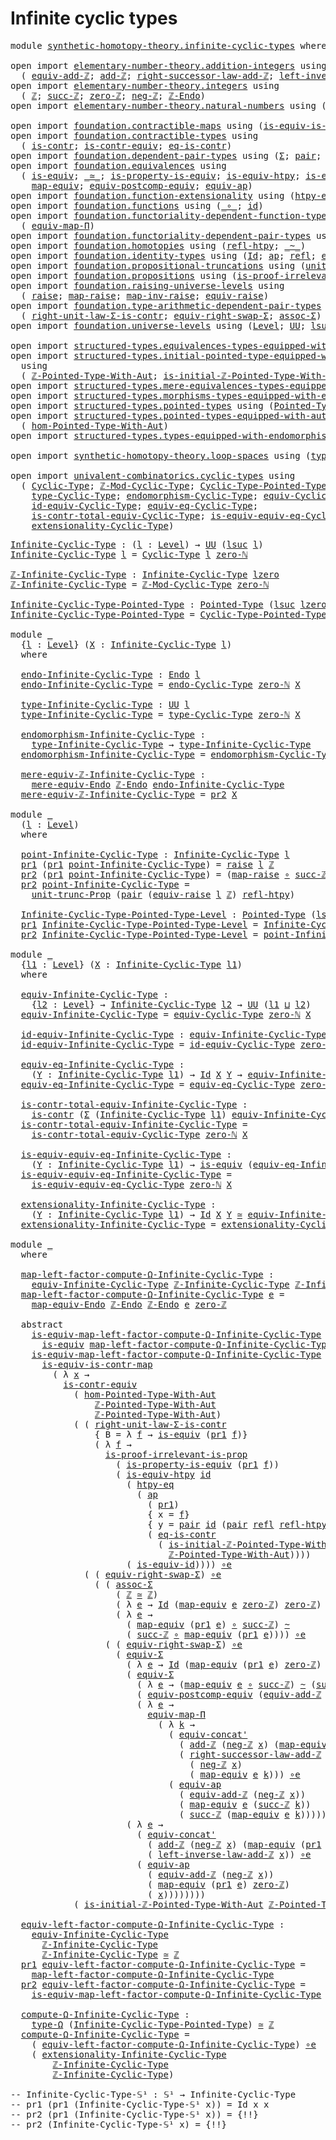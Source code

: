# Infinite cyclic types

<pre class="Agda"><a id="34" class="Keyword">module</a> <a id="41" href="synthetic-homotopy-theory.infinite-cyclic-types.html" class="Module">synthetic-homotopy-theory.infinite-cyclic-types</a> <a id="89" class="Keyword">where</a>

<a id="96" class="Keyword">open</a> <a id="101" class="Keyword">import</a> <a id="108" href="elementary-number-theory.addition-integers.html" class="Module">elementary-number-theory.addition-integers</a> <a id="151" class="Keyword">using</a>
  <a id="159" class="Symbol">(</a> <a id="161" href="elementary-number-theory.addition-integers.html#14023" class="Function">equiv-add-ℤ</a><a id="172" class="Symbol">;</a> <a id="174" href="elementary-number-theory.addition-integers.html#1631" class="Function">add-ℤ</a><a id="179" class="Symbol">;</a> <a id="181" href="elementary-number-theory.addition-integers.html#4142" class="Function">right-successor-law-add-ℤ</a><a id="206" class="Symbol">;</a> <a id="208" href="elementary-number-theory.addition-integers.html#7305" class="Function">left-inverse-law-add-ℤ</a><a id="230" class="Symbol">)</a>
<a id="232" class="Keyword">open</a> <a id="237" class="Keyword">import</a> <a id="244" href="elementary-number-theory.integers.html" class="Module">elementary-number-theory.integers</a> <a id="278" class="Keyword">using</a>
  <a id="286" class="Symbol">(</a> <a id="288" href="elementary-number-theory.integers.html#2078" class="Function">ℤ</a><a id="289" class="Symbol">;</a> <a id="291" href="elementary-number-theory.integers.html#3662" class="Function">succ-ℤ</a><a id="297" class="Symbol">;</a> <a id="299" href="elementary-number-theory.integers.html#2321" class="Function">zero-ℤ</a><a id="305" class="Symbol">;</a> <a id="307" href="elementary-number-theory.integers.html#4087" class="Function">neg-ℤ</a><a id="312" class="Symbol">;</a> <a id="314" href="elementary-number-theory.integers.html#3987" class="Function">ℤ-Endo</a><a id="320" class="Symbol">)</a>
<a id="322" class="Keyword">open</a> <a id="327" class="Keyword">import</a> <a id="334" href="elementary-number-theory.natural-numbers.html" class="Module">elementary-number-theory.natural-numbers</a> <a id="375" class="Keyword">using</a> <a id="381" class="Symbol">(</a><a id="382" href="elementary-number-theory.natural-numbers.html#1569" class="InductiveConstructor">zero-ℕ</a><a id="388" class="Symbol">)</a>

<a id="391" class="Keyword">open</a> <a id="396" class="Keyword">import</a> <a id="403" href="foundation.contractible-maps.html" class="Module">foundation.contractible-maps</a> <a id="432" class="Keyword">using</a> <a id="438" class="Symbol">(</a><a id="439" href="foundation-core.contractible-maps.html#2380" class="Function">is-equiv-is-contr-map</a><a id="460" class="Symbol">)</a>
<a id="462" class="Keyword">open</a> <a id="467" class="Keyword">import</a> <a id="474" href="foundation.contractible-types.html" class="Module">foundation.contractible-types</a> <a id="504" class="Keyword">using</a>
  <a id="512" class="Symbol">(</a> <a id="514" href="foundation-core.contractible-types.html#1006" class="Function">is-contr</a><a id="522" class="Symbol">;</a> <a id="524" href="foundation-core.contractible-types.html#3304" class="Function">is-contr-equiv</a><a id="538" class="Symbol">;</a> <a id="540" href="foundation-core.contractible-types.html#1311" class="Function">eq-is-contr</a><a id="551" class="Symbol">)</a>
<a id="553" class="Keyword">open</a> <a id="558" class="Keyword">import</a> <a id="565" href="foundation.dependent-pair-types.html" class="Module">foundation.dependent-pair-types</a> <a id="597" class="Keyword">using</a> <a id="603" class="Symbol">(</a><a id="604" href="foundation-core.dependent-pair-types.html#515" class="Record">Σ</a><a id="605" class="Symbol">;</a> <a id="607" href="foundation-core.dependent-pair-types.html#588" class="InductiveConstructor">pair</a><a id="611" class="Symbol">;</a> <a id="613" href="foundation-core.dependent-pair-types.html#605" class="Field">pr1</a><a id="616" class="Symbol">;</a> <a id="618" href="foundation-core.dependent-pair-types.html#617" class="Field">pr2</a><a id="621" class="Symbol">)</a>
<a id="623" class="Keyword">open</a> <a id="628" class="Keyword">import</a> <a id="635" href="foundation.equivalences.html" class="Module">foundation.equivalences</a> <a id="659" class="Keyword">using</a>
  <a id="667" class="Symbol">(</a> <a id="669" href="foundation-core.equivalences.html#1556" class="Function">is-equiv</a><a id="677" class="Symbol">;</a> <a id="679" href="foundation-core.equivalences.html#1621" class="Function Operator">_≃_</a><a id="682" class="Symbol">;</a> <a id="684" href="foundation.equivalences.html#11306" class="Function">is-property-is-equiv</a><a id="704" class="Symbol">;</a> <a id="706" href="foundation-core.equivalences.html#10158" class="Function">is-equiv-htpy</a><a id="719" class="Symbol">;</a> <a id="721" href="foundation-core.equivalences.html#2323" class="Function">is-equiv-id</a><a id="732" class="Symbol">;</a> <a id="734" href="foundation-core.equivalences.html#7869" class="Function Operator">_∘e_</a><a id="738" class="Symbol">;</a>
    <a id="744" href="foundation-core.equivalences.html#1821" class="Function">map-equiv</a><a id="753" class="Symbol">;</a> <a id="755" href="foundation.equivalences.html#18187" class="Function">equiv-postcomp-equiv</a><a id="775" class="Symbol">;</a> <a id="777" href="foundation-core.equivalences.html#16746" class="Function">equiv-ap</a><a id="785" class="Symbol">)</a>
<a id="787" class="Keyword">open</a> <a id="792" class="Keyword">import</a> <a id="799" href="foundation.function-extensionality.html" class="Module">foundation.function-extensionality</a> <a id="834" class="Keyword">using</a> <a id="840" class="Symbol">(</a><a id="841" href="foundation-core.function-extensionality.html#965" class="Function">htpy-eq</a><a id="848" class="Symbol">)</a>
<a id="850" class="Keyword">open</a> <a id="855" class="Keyword">import</a> <a id="862" href="foundation.functions.html" class="Module">foundation.functions</a> <a id="883" class="Keyword">using</a> <a id="889" class="Symbol">(</a><a id="890" href="foundation-core.functions.html#420" class="Function Operator">_∘_</a><a id="893" class="Symbol">;</a> <a id="895" href="foundation-core.functions.html#322" class="Function">id</a><a id="897" class="Symbol">)</a>
<a id="899" class="Keyword">open</a> <a id="904" class="Keyword">import</a> <a id="911" href="foundation.functoriality-dependent-function-types.html" class="Module">foundation.functoriality-dependent-function-types</a> <a id="961" class="Keyword">using</a>
  <a id="969" class="Symbol">(</a> <a id="971" href="foundation-core.functoriality-dependent-function-types.html#2269" class="Function">equiv-map-Π</a><a id="982" class="Symbol">)</a>
<a id="984" class="Keyword">open</a> <a id="989" class="Keyword">import</a> <a id="996" href="foundation.functoriality-dependent-pair-types.html" class="Module">foundation.functoriality-dependent-pair-types</a> <a id="1042" class="Keyword">using</a> <a id="1048" class="Symbol">(</a><a id="1049" href="foundation-core.functoriality-dependent-pair-types.html#10884" class="Function">equiv-Σ</a><a id="1056" class="Symbol">)</a>
<a id="1058" class="Keyword">open</a> <a id="1063" class="Keyword">import</a> <a id="1070" href="foundation.homotopies.html" class="Module">foundation.homotopies</a> <a id="1092" class="Keyword">using</a> <a id="1098" class="Symbol">(</a><a id="1099" href="foundation-core.homotopies.html#1368" class="Function">refl-htpy</a><a id="1108" class="Symbol">;</a> <a id="1110" href="foundation-core.homotopies.html#1249" class="Function Operator">_~_</a><a id="1113" class="Symbol">)</a>
<a id="1115" class="Keyword">open</a> <a id="1120" class="Keyword">import</a> <a id="1127" href="foundation.identity-types.html" class="Module">foundation.identity-types</a> <a id="1153" class="Keyword">using</a> <a id="1159" class="Symbol">(</a><a id="1160" href="foundation-core.identity-types.html#1767" class="Datatype">Id</a><a id="1162" class="Symbol">;</a> <a id="1164" href="foundation-core.identity-types.html#4003" class="Function">ap</a><a id="1166" class="Symbol">;</a> <a id="1168" href="foundation-core.identity-types.html#1820" class="InductiveConstructor">refl</a><a id="1172" class="Symbol">;</a> <a id="1174" href="foundation.identity-types.html#2719" class="Function">equiv-concat&#39;</a><a id="1187" class="Symbol">)</a>
<a id="1189" class="Keyword">open</a> <a id="1194" class="Keyword">import</a> <a id="1201" href="foundation.propositional-truncations.html" class="Module">foundation.propositional-truncations</a> <a id="1238" class="Keyword">using</a> <a id="1244" class="Symbol">(</a><a id="1245" href="foundation.propositional-truncations.html#2293" class="Function">unit-trunc-Prop</a><a id="1260" class="Symbol">)</a>
<a id="1262" class="Keyword">open</a> <a id="1267" class="Keyword">import</a> <a id="1274" href="foundation.propositions.html" class="Module">foundation.propositions</a> <a id="1298" class="Keyword">using</a> <a id="1304" class="Symbol">(</a><a id="1305" href="foundation-core.propositions.html#3047" class="Function">is-proof-irrelevant-is-prop</a><a id="1332" class="Symbol">)</a>
<a id="1334" class="Keyword">open</a> <a id="1339" class="Keyword">import</a> <a id="1346" href="foundation.raising-universe-levels.html" class="Module">foundation.raising-universe-levels</a> <a id="1381" class="Keyword">using</a>
  <a id="1389" class="Symbol">(</a> <a id="1391" href="foundation.raising-universe-levels.html#973" class="Datatype">raise</a><a id="1396" class="Symbol">;</a> <a id="1398" href="foundation.raising-universe-levels.html#1038" class="InductiveConstructor">map-raise</a><a id="1407" class="Symbol">;</a> <a id="1409" href="foundation.raising-universe-levels.html#1114" class="Function">map-inv-raise</a><a id="1422" class="Symbol">;</a> <a id="1424" href="foundation.raising-universe-levels.html#1550" class="Function">equiv-raise</a><a id="1435" class="Symbol">)</a>
<a id="1437" class="Keyword">open</a> <a id="1442" class="Keyword">import</a> <a id="1449" href="foundation.type-arithmetic-dependent-pair-types.html" class="Module">foundation.type-arithmetic-dependent-pair-types</a> <a id="1497" class="Keyword">using</a>
  <a id="1505" class="Symbol">(</a> <a id="1507" href="foundation-core.type-arithmetic-dependent-pair-types.html#4314" class="Function">right-unit-law-Σ-is-contr</a><a id="1532" class="Symbol">;</a> <a id="1534" href="foundation-core.type-arithmetic-dependent-pair-types.html#11376" class="Function">equiv-right-swap-Σ</a><a id="1552" class="Symbol">;</a> <a id="1554" href="foundation-core.type-arithmetic-dependent-pair-types.html#5675" class="Function">assoc-Σ</a><a id="1561" class="Symbol">)</a>
<a id="1563" class="Keyword">open</a> <a id="1568" class="Keyword">import</a> <a id="1575" href="foundation.universe-levels.html" class="Module">foundation.universe-levels</a> <a id="1602" class="Keyword">using</a> <a id="1608" class="Symbol">(</a><a id="1609" href="Agda.Primitive.html#597" class="Postulate">Level</a><a id="1614" class="Symbol">;</a> <a id="1616" href="foundation-core.universe-levels.html#235" class="Primitive">UU</a><a id="1618" class="Symbol">;</a> <a id="1620" href="Agda.Primitive.html#780" class="Primitive">lsuc</a><a id="1624" class="Symbol">;</a> <a id="1626" href="Agda.Primitive.html#764" class="Primitive">lzero</a><a id="1631" class="Symbol">;</a> <a id="1633" href="Agda.Primitive.html#810" class="Primitive Operator">_⊔_</a><a id="1636" class="Symbol">)</a>

<a id="1639" class="Keyword">open</a> <a id="1644" class="Keyword">import</a> <a id="1651" href="structured-types.equivalences-types-equipped-with-endomorphisms.html" class="Module">structured-types.equivalences-types-equipped-with-endomorphisms</a>
<a id="1715" class="Keyword">open</a> <a id="1720" class="Keyword">import</a> <a id="1727" href="structured-types.initial-pointed-type-equipped-with-automorphism.html" class="Module">structured-types.initial-pointed-type-equipped-with-automorphism</a>
  <a id="1794" class="Keyword">using</a>
  <a id="1802" class="Symbol">(</a> <a id="1804" href="structured-types.initial-pointed-type-equipped-with-automorphism.html#993" class="Function">ℤ-Pointed-Type-With-Aut</a><a id="1827" class="Symbol">;</a> <a id="1829" href="structured-types.initial-pointed-type-equipped-with-automorphism.html#9674" class="Function">is-initial-ℤ-Pointed-Type-With-Aut</a><a id="1863" class="Symbol">)</a>
<a id="1865" class="Keyword">open</a> <a id="1870" class="Keyword">import</a> <a id="1877" href="structured-types.mere-equivalences-types-equipped-with-endomorphisms.html" class="Module">structured-types.mere-equivalences-types-equipped-with-endomorphisms</a>
<a id="1946" class="Keyword">open</a> <a id="1951" class="Keyword">import</a> <a id="1958" href="structured-types.morphisms-types-equipped-with-endomorphisms.html" class="Module">structured-types.morphisms-types-equipped-with-endomorphisms</a>
<a id="2019" class="Keyword">open</a> <a id="2024" class="Keyword">import</a> <a id="2031" href="structured-types.pointed-types.html" class="Module">structured-types.pointed-types</a> <a id="2062" class="Keyword">using</a> <a id="2068" class="Symbol">(</a><a id="2069" href="structured-types.pointed-types.html#383" class="Function">Pointed-Type</a><a id="2081" class="Symbol">)</a>
<a id="2083" class="Keyword">open</a> <a id="2088" class="Keyword">import</a> <a id="2095" href="structured-types.pointed-types-equipped-with-automorphisms.html" class="Module">structured-types.pointed-types-equipped-with-automorphisms</a> <a id="2154" class="Keyword">using</a>
  <a id="2162" class="Symbol">(</a> <a id="2164" href="structured-types.pointed-types-equipped-with-automorphisms.html#2515" class="Function">hom-Pointed-Type-With-Aut</a><a id="2189" class="Symbol">)</a>
<a id="2191" class="Keyword">open</a> <a id="2196" class="Keyword">import</a> <a id="2203" href="structured-types.types-equipped-with-endomorphisms.html" class="Module">structured-types.types-equipped-with-endomorphisms</a>

<a id="2255" class="Keyword">open</a> <a id="2260" class="Keyword">import</a> <a id="2267" href="synthetic-homotopy-theory.loop-spaces.html" class="Module">synthetic-homotopy-theory.loop-spaces</a> <a id="2305" class="Keyword">using</a> <a id="2311" class="Symbol">(</a><a id="2312" href="synthetic-homotopy-theory.loop-spaces.html#1115" class="Function">type-Ω</a><a id="2318" class="Symbol">)</a>

<a id="2321" class="Keyword">open</a> <a id="2326" class="Keyword">import</a> <a id="2333" href="univalent-combinatorics.cyclic-types.html" class="Module">univalent-combinatorics.cyclic-types</a> <a id="2370" class="Keyword">using</a>
  <a id="2378" class="Symbol">(</a> <a id="2380" href="univalent-combinatorics.cyclic-types.html#4159" class="Function">Cyclic-Type</a><a id="2391" class="Symbol">;</a> <a id="2393" href="univalent-combinatorics.cyclic-types.html#5629" class="Function">ℤ-Mod-Cyclic-Type</a><a id="2410" class="Symbol">;</a> <a id="2412" href="univalent-combinatorics.cyclic-types.html#5892" class="Function">Cyclic-Type-Pointed-Type</a><a id="2436" class="Symbol">;</a> <a id="2438" href="univalent-combinatorics.cyclic-types.html#4316" class="Function">endo-Cyclic-Type</a><a id="2454" class="Symbol">;</a>
    <a id="2460" href="univalent-combinatorics.cyclic-types.html#4372" class="Function">type-Cyclic-Type</a><a id="2476" class="Symbol">;</a> <a id="2478" href="univalent-combinatorics.cyclic-types.html#4447" class="Function">endomorphism-Cyclic-Type</a><a id="2502" class="Symbol">;</a> <a id="2504" href="univalent-combinatorics.cyclic-types.html#6206" class="Function">equiv-Cyclic-Type</a><a id="2521" class="Symbol">;</a>
    <a id="2527" href="univalent-combinatorics.cyclic-types.html#7045" class="Function">id-equiv-Cyclic-Type</a><a id="2547" class="Symbol">;</a> <a id="2549" href="univalent-combinatorics.cyclic-types.html#7206" class="Function">equiv-eq-Cyclic-Type</a><a id="2569" class="Symbol">;</a>
    <a id="2575" href="univalent-combinatorics.cyclic-types.html#7345" class="Function">is-contr-total-equiv-Cyclic-Type</a><a id="2607" class="Symbol">;</a> <a id="2609" href="univalent-combinatorics.cyclic-types.html#7824" class="Function">is-equiv-equiv-eq-Cyclic-Type</a><a id="2638" class="Symbol">;</a>
    <a id="2644" href="univalent-combinatorics.cyclic-types.html#8066" class="Function">extensionality-Cyclic-Type</a><a id="2670" class="Symbol">)</a>
</pre>
<pre class="Agda"><a id="Infinite-Cyclic-Type"></a><a id="2685" href="synthetic-homotopy-theory.infinite-cyclic-types.html#2685" class="Function">Infinite-Cyclic-Type</a> <a id="2706" class="Symbol">:</a> <a id="2708" class="Symbol">(</a><a id="2709" href="synthetic-homotopy-theory.infinite-cyclic-types.html#2709" class="Bound">l</a> <a id="2711" class="Symbol">:</a> <a id="2713" href="Agda.Primitive.html#597" class="Postulate">Level</a><a id="2718" class="Symbol">)</a> <a id="2720" class="Symbol">→</a> <a id="2722" href="foundation-core.universe-levels.html#235" class="Primitive">UU</a> <a id="2725" class="Symbol">(</a><a id="2726" href="Agda.Primitive.html#780" class="Primitive">lsuc</a> <a id="2731" href="synthetic-homotopy-theory.infinite-cyclic-types.html#2709" class="Bound">l</a><a id="2732" class="Symbol">)</a>
<a id="2734" href="synthetic-homotopy-theory.infinite-cyclic-types.html#2685" class="Function">Infinite-Cyclic-Type</a> <a id="2755" href="synthetic-homotopy-theory.infinite-cyclic-types.html#2755" class="Bound">l</a> <a id="2757" class="Symbol">=</a> <a id="2759" href="univalent-combinatorics.cyclic-types.html#4159" class="Function">Cyclic-Type</a> <a id="2771" href="synthetic-homotopy-theory.infinite-cyclic-types.html#2755" class="Bound">l</a> <a id="2773" href="elementary-number-theory.natural-numbers.html#1569" class="InductiveConstructor">zero-ℕ</a> 

<a id="ℤ-Infinite-Cyclic-Type"></a><a id="2782" href="synthetic-homotopy-theory.infinite-cyclic-types.html#2782" class="Function">ℤ-Infinite-Cyclic-Type</a> <a id="2805" class="Symbol">:</a> <a id="2807" href="synthetic-homotopy-theory.infinite-cyclic-types.html#2685" class="Function">Infinite-Cyclic-Type</a> <a id="2828" href="Agda.Primitive.html#764" class="Primitive">lzero</a>
<a id="2834" href="synthetic-homotopy-theory.infinite-cyclic-types.html#2782" class="Function">ℤ-Infinite-Cyclic-Type</a> <a id="2857" class="Symbol">=</a> <a id="2859" href="univalent-combinatorics.cyclic-types.html#5629" class="Function">ℤ-Mod-Cyclic-Type</a> <a id="2877" href="elementary-number-theory.natural-numbers.html#1569" class="InductiveConstructor">zero-ℕ</a>

<a id="Infinite-Cyclic-Type-Pointed-Type"></a><a id="2885" href="synthetic-homotopy-theory.infinite-cyclic-types.html#2885" class="Function">Infinite-Cyclic-Type-Pointed-Type</a> <a id="2919" class="Symbol">:</a> <a id="2921" href="structured-types.pointed-types.html#383" class="Function">Pointed-Type</a> <a id="2934" class="Symbol">(</a><a id="2935" href="Agda.Primitive.html#780" class="Primitive">lsuc</a> <a id="2940" href="Agda.Primitive.html#764" class="Primitive">lzero</a><a id="2945" class="Symbol">)</a>
<a id="2947" href="synthetic-homotopy-theory.infinite-cyclic-types.html#2885" class="Function">Infinite-Cyclic-Type-Pointed-Type</a> <a id="2981" class="Symbol">=</a> <a id="2983" href="univalent-combinatorics.cyclic-types.html#5892" class="Function">Cyclic-Type-Pointed-Type</a> <a id="3008" href="elementary-number-theory.natural-numbers.html#1569" class="InductiveConstructor">zero-ℕ</a>

<a id="3016" class="Keyword">module</a> <a id="3023" href="synthetic-homotopy-theory.infinite-cyclic-types.html#3023" class="Module">_</a>
  <a id="3027" class="Symbol">{</a><a id="3028" href="synthetic-homotopy-theory.infinite-cyclic-types.html#3028" class="Bound">l</a> <a id="3030" class="Symbol">:</a> <a id="3032" href="Agda.Primitive.html#597" class="Postulate">Level</a><a id="3037" class="Symbol">}</a> <a id="3039" class="Symbol">(</a><a id="3040" href="synthetic-homotopy-theory.infinite-cyclic-types.html#3040" class="Bound">X</a> <a id="3042" class="Symbol">:</a> <a id="3044" href="synthetic-homotopy-theory.infinite-cyclic-types.html#2685" class="Function">Infinite-Cyclic-Type</a> <a id="3065" href="synthetic-homotopy-theory.infinite-cyclic-types.html#3028" class="Bound">l</a><a id="3066" class="Symbol">)</a>
  <a id="3070" class="Keyword">where</a>

  <a id="3079" href="synthetic-homotopy-theory.infinite-cyclic-types.html#3079" class="Function">endo-Infinite-Cyclic-Type</a> <a id="3105" class="Symbol">:</a> <a id="3107" href="structured-types.types-equipped-with-endomorphisms.html#454" class="Function">Endo</a> <a id="3112" href="synthetic-homotopy-theory.infinite-cyclic-types.html#3028" class="Bound">l</a>
  <a id="3116" href="synthetic-homotopy-theory.infinite-cyclic-types.html#3079" class="Function">endo-Infinite-Cyclic-Type</a> <a id="3142" class="Symbol">=</a> <a id="3144" href="univalent-combinatorics.cyclic-types.html#4316" class="Function">endo-Cyclic-Type</a> <a id="3161" href="elementary-number-theory.natural-numbers.html#1569" class="InductiveConstructor">zero-ℕ</a> <a id="3168" href="synthetic-homotopy-theory.infinite-cyclic-types.html#3040" class="Bound">X</a>
  
  <a id="3175" href="synthetic-homotopy-theory.infinite-cyclic-types.html#3175" class="Function">type-Infinite-Cyclic-Type</a> <a id="3201" class="Symbol">:</a> <a id="3203" href="foundation-core.universe-levels.html#235" class="Primitive">UU</a> <a id="3206" href="synthetic-homotopy-theory.infinite-cyclic-types.html#3028" class="Bound">l</a>
  <a id="3210" href="synthetic-homotopy-theory.infinite-cyclic-types.html#3175" class="Function">type-Infinite-Cyclic-Type</a> <a id="3236" class="Symbol">=</a> <a id="3238" href="univalent-combinatorics.cyclic-types.html#4372" class="Function">type-Cyclic-Type</a> <a id="3255" href="elementary-number-theory.natural-numbers.html#1569" class="InductiveConstructor">zero-ℕ</a> <a id="3262" href="synthetic-homotopy-theory.infinite-cyclic-types.html#3040" class="Bound">X</a>
  
  <a id="3269" href="synthetic-homotopy-theory.infinite-cyclic-types.html#3269" class="Function">endomorphism-Infinite-Cyclic-Type</a> <a id="3303" class="Symbol">:</a>
    <a id="3309" href="synthetic-homotopy-theory.infinite-cyclic-types.html#3175" class="Function">type-Infinite-Cyclic-Type</a> <a id="3335" class="Symbol">→</a> <a id="3337" href="synthetic-homotopy-theory.infinite-cyclic-types.html#3175" class="Function">type-Infinite-Cyclic-Type</a>
  <a id="3365" href="synthetic-homotopy-theory.infinite-cyclic-types.html#3269" class="Function">endomorphism-Infinite-Cyclic-Type</a> <a id="3399" class="Symbol">=</a> <a id="3401" href="univalent-combinatorics.cyclic-types.html#4447" class="Function">endomorphism-Cyclic-Type</a> <a id="3426" href="elementary-number-theory.natural-numbers.html#1569" class="InductiveConstructor">zero-ℕ</a> <a id="3433" href="synthetic-homotopy-theory.infinite-cyclic-types.html#3040" class="Bound">X</a>

  <a id="3438" href="synthetic-homotopy-theory.infinite-cyclic-types.html#3438" class="Function">mere-equiv-ℤ-Infinite-Cyclic-Type</a> <a id="3472" class="Symbol">:</a>
    <a id="3478" href="structured-types.mere-equivalences-types-equipped-with-endomorphisms.html#944" class="Function">mere-equiv-Endo</a> <a id="3494" href="elementary-number-theory.integers.html#3987" class="Function">ℤ-Endo</a> <a id="3501" href="synthetic-homotopy-theory.infinite-cyclic-types.html#3079" class="Function">endo-Infinite-Cyclic-Type</a>
  <a id="3529" href="synthetic-homotopy-theory.infinite-cyclic-types.html#3438" class="Function">mere-equiv-ℤ-Infinite-Cyclic-Type</a> <a id="3563" class="Symbol">=</a> <a id="3565" href="foundation-core.dependent-pair-types.html#617" class="Field">pr2</a> <a id="3569" href="synthetic-homotopy-theory.infinite-cyclic-types.html#3040" class="Bound">X</a>
  
<a id="3574" class="Keyword">module</a> <a id="3581" href="synthetic-homotopy-theory.infinite-cyclic-types.html#3581" class="Module">_</a>
  <a id="3585" class="Symbol">(</a><a id="3586" href="synthetic-homotopy-theory.infinite-cyclic-types.html#3586" class="Bound">l</a> <a id="3588" class="Symbol">:</a> <a id="3590" href="Agda.Primitive.html#597" class="Postulate">Level</a><a id="3595" class="Symbol">)</a>
  <a id="3599" class="Keyword">where</a>

  <a id="3608" href="synthetic-homotopy-theory.infinite-cyclic-types.html#3608" class="Function">point-Infinite-Cyclic-Type</a> <a id="3635" class="Symbol">:</a> <a id="3637" href="synthetic-homotopy-theory.infinite-cyclic-types.html#2685" class="Function">Infinite-Cyclic-Type</a> <a id="3658" href="synthetic-homotopy-theory.infinite-cyclic-types.html#3586" class="Bound">l</a>
  <a id="3662" href="foundation-core.dependent-pair-types.html#605" class="Field">pr1</a> <a id="3666" class="Symbol">(</a><a id="3667" href="foundation-core.dependent-pair-types.html#605" class="Field">pr1</a> <a id="3671" href="synthetic-homotopy-theory.infinite-cyclic-types.html#3608" class="Function">point-Infinite-Cyclic-Type</a><a id="3697" class="Symbol">)</a> <a id="3699" class="Symbol">=</a> <a id="3701" href="foundation.raising-universe-levels.html#973" class="Datatype">raise</a> <a id="3707" href="synthetic-homotopy-theory.infinite-cyclic-types.html#3586" class="Bound">l</a> <a id="3709" href="elementary-number-theory.integers.html#2078" class="Function">ℤ</a>
  <a id="3713" href="foundation-core.dependent-pair-types.html#617" class="Field">pr2</a> <a id="3717" class="Symbol">(</a><a id="3718" href="foundation-core.dependent-pair-types.html#605" class="Field">pr1</a> <a id="3722" href="synthetic-homotopy-theory.infinite-cyclic-types.html#3608" class="Function">point-Infinite-Cyclic-Type</a><a id="3748" class="Symbol">)</a> <a id="3750" class="Symbol">=</a> <a id="3752" class="Symbol">(</a><a id="3753" href="foundation.raising-universe-levels.html#1038" class="InductiveConstructor">map-raise</a> <a id="3763" href="foundation-core.functions.html#420" class="Function Operator">∘</a> <a id="3765" href="elementary-number-theory.integers.html#3662" class="Function">succ-ℤ</a><a id="3771" class="Symbol">)</a> <a id="3773" href="foundation-core.functions.html#420" class="Function Operator">∘</a> <a id="3775" href="foundation.raising-universe-levels.html#1114" class="Function">map-inv-raise</a>
  <a id="3791" href="foundation-core.dependent-pair-types.html#617" class="Field">pr2</a> <a id="3795" href="synthetic-homotopy-theory.infinite-cyclic-types.html#3608" class="Function">point-Infinite-Cyclic-Type</a> <a id="3822" class="Symbol">=</a>
    <a id="3828" href="foundation.propositional-truncations.html#2293" class="Function">unit-trunc-Prop</a> <a id="3844" class="Symbol">(</a><a id="3845" href="foundation-core.dependent-pair-types.html#588" class="InductiveConstructor">pair</a> <a id="3850" class="Symbol">(</a><a id="3851" href="foundation.raising-universe-levels.html#1550" class="Function">equiv-raise</a> <a id="3863" href="synthetic-homotopy-theory.infinite-cyclic-types.html#3586" class="Bound">l</a> <a id="3865" href="elementary-number-theory.integers.html#2078" class="Function">ℤ</a><a id="3866" class="Symbol">)</a> <a id="3868" href="foundation-core.homotopies.html#1368" class="Function">refl-htpy</a><a id="3877" class="Symbol">)</a>

  <a id="3882" href="synthetic-homotopy-theory.infinite-cyclic-types.html#3882" class="Function">Infinite-Cyclic-Type-Pointed-Type-Level</a> <a id="3922" class="Symbol">:</a> <a id="3924" href="structured-types.pointed-types.html#383" class="Function">Pointed-Type</a> <a id="3937" class="Symbol">(</a><a id="3938" href="Agda.Primitive.html#780" class="Primitive">lsuc</a> <a id="3943" href="synthetic-homotopy-theory.infinite-cyclic-types.html#3586" class="Bound">l</a><a id="3944" class="Symbol">)</a>
  <a id="3948" href="foundation-core.dependent-pair-types.html#605" class="Field">pr1</a> <a id="3952" href="synthetic-homotopy-theory.infinite-cyclic-types.html#3882" class="Function">Infinite-Cyclic-Type-Pointed-Type-Level</a> <a id="3992" class="Symbol">=</a> <a id="3994" href="synthetic-homotopy-theory.infinite-cyclic-types.html#2685" class="Function">Infinite-Cyclic-Type</a> <a id="4015" href="synthetic-homotopy-theory.infinite-cyclic-types.html#3586" class="Bound">l</a>
  <a id="4019" href="foundation-core.dependent-pair-types.html#617" class="Field">pr2</a> <a id="4023" href="synthetic-homotopy-theory.infinite-cyclic-types.html#3882" class="Function">Infinite-Cyclic-Type-Pointed-Type-Level</a> <a id="4063" class="Symbol">=</a> <a id="4065" href="synthetic-homotopy-theory.infinite-cyclic-types.html#3608" class="Function">point-Infinite-Cyclic-Type</a>

<a id="4093" class="Keyword">module</a> <a id="4100" href="synthetic-homotopy-theory.infinite-cyclic-types.html#4100" class="Module">_</a>
  <a id="4104" class="Symbol">{</a><a id="4105" href="synthetic-homotopy-theory.infinite-cyclic-types.html#4105" class="Bound">l1</a> <a id="4108" class="Symbol">:</a> <a id="4110" href="Agda.Primitive.html#597" class="Postulate">Level</a><a id="4115" class="Symbol">}</a> <a id="4117" class="Symbol">(</a><a id="4118" href="synthetic-homotopy-theory.infinite-cyclic-types.html#4118" class="Bound">X</a> <a id="4120" class="Symbol">:</a> <a id="4122" href="synthetic-homotopy-theory.infinite-cyclic-types.html#2685" class="Function">Infinite-Cyclic-Type</a> <a id="4143" href="synthetic-homotopy-theory.infinite-cyclic-types.html#4105" class="Bound">l1</a><a id="4145" class="Symbol">)</a> 
  <a id="4150" class="Keyword">where</a>
  
  <a id="4161" href="synthetic-homotopy-theory.infinite-cyclic-types.html#4161" class="Function">equiv-Infinite-Cyclic-Type</a> <a id="4188" class="Symbol">:</a>
    <a id="4194" class="Symbol">{</a><a id="4195" href="synthetic-homotopy-theory.infinite-cyclic-types.html#4195" class="Bound">l2</a> <a id="4198" class="Symbol">:</a> <a id="4200" href="Agda.Primitive.html#597" class="Postulate">Level</a><a id="4205" class="Symbol">}</a> <a id="4207" class="Symbol">→</a> <a id="4209" href="synthetic-homotopy-theory.infinite-cyclic-types.html#2685" class="Function">Infinite-Cyclic-Type</a> <a id="4230" href="synthetic-homotopy-theory.infinite-cyclic-types.html#4195" class="Bound">l2</a> <a id="4233" class="Symbol">→</a> <a id="4235" href="foundation-core.universe-levels.html#235" class="Primitive">UU</a> <a id="4238" class="Symbol">(</a><a id="4239" href="synthetic-homotopy-theory.infinite-cyclic-types.html#4105" class="Bound">l1</a> <a id="4242" href="Agda.Primitive.html#810" class="Primitive Operator">⊔</a> <a id="4244" href="synthetic-homotopy-theory.infinite-cyclic-types.html#4195" class="Bound">l2</a><a id="4246" class="Symbol">)</a>
  <a id="4250" href="synthetic-homotopy-theory.infinite-cyclic-types.html#4161" class="Function">equiv-Infinite-Cyclic-Type</a> <a id="4277" class="Symbol">=</a> <a id="4279" href="univalent-combinatorics.cyclic-types.html#6206" class="Function">equiv-Cyclic-Type</a> <a id="4297" href="elementary-number-theory.natural-numbers.html#1569" class="InductiveConstructor">zero-ℕ</a> <a id="4304" href="synthetic-homotopy-theory.infinite-cyclic-types.html#4118" class="Bound">X</a>

  <a id="4309" href="synthetic-homotopy-theory.infinite-cyclic-types.html#4309" class="Function">id-equiv-Infinite-Cyclic-Type</a> <a id="4339" class="Symbol">:</a> <a id="4341" href="synthetic-homotopy-theory.infinite-cyclic-types.html#4161" class="Function">equiv-Infinite-Cyclic-Type</a> <a id="4368" href="synthetic-homotopy-theory.infinite-cyclic-types.html#4118" class="Bound">X</a>
  <a id="4372" href="synthetic-homotopy-theory.infinite-cyclic-types.html#4309" class="Function">id-equiv-Infinite-Cyclic-Type</a> <a id="4402" class="Symbol">=</a> <a id="4404" href="univalent-combinatorics.cyclic-types.html#7045" class="Function">id-equiv-Cyclic-Type</a> <a id="4425" href="elementary-number-theory.natural-numbers.html#1569" class="InductiveConstructor">zero-ℕ</a> <a id="4432" href="synthetic-homotopy-theory.infinite-cyclic-types.html#4118" class="Bound">X</a>

  <a id="4437" href="synthetic-homotopy-theory.infinite-cyclic-types.html#4437" class="Function">equiv-eq-Infinite-Cyclic-Type</a> <a id="4467" class="Symbol">:</a>
    <a id="4473" class="Symbol">(</a><a id="4474" href="synthetic-homotopy-theory.infinite-cyclic-types.html#4474" class="Bound">Y</a> <a id="4476" class="Symbol">:</a> <a id="4478" href="synthetic-homotopy-theory.infinite-cyclic-types.html#2685" class="Function">Infinite-Cyclic-Type</a> <a id="4499" href="synthetic-homotopy-theory.infinite-cyclic-types.html#4105" class="Bound">l1</a><a id="4501" class="Symbol">)</a> <a id="4503" class="Symbol">→</a> <a id="4505" href="foundation-core.identity-types.html#1767" class="Datatype">Id</a> <a id="4508" href="synthetic-homotopy-theory.infinite-cyclic-types.html#4118" class="Bound">X</a> <a id="4510" href="synthetic-homotopy-theory.infinite-cyclic-types.html#4474" class="Bound">Y</a> <a id="4512" class="Symbol">→</a> <a id="4514" href="synthetic-homotopy-theory.infinite-cyclic-types.html#4161" class="Function">equiv-Infinite-Cyclic-Type</a> <a id="4541" href="synthetic-homotopy-theory.infinite-cyclic-types.html#4474" class="Bound">Y</a>
  <a id="4545" href="synthetic-homotopy-theory.infinite-cyclic-types.html#4437" class="Function">equiv-eq-Infinite-Cyclic-Type</a> <a id="4575" class="Symbol">=</a> <a id="4577" href="univalent-combinatorics.cyclic-types.html#7206" class="Function">equiv-eq-Cyclic-Type</a> <a id="4598" href="elementary-number-theory.natural-numbers.html#1569" class="InductiveConstructor">zero-ℕ</a> <a id="4605" href="synthetic-homotopy-theory.infinite-cyclic-types.html#4118" class="Bound">X</a>
  
  <a id="4612" href="synthetic-homotopy-theory.infinite-cyclic-types.html#4612" class="Function">is-contr-total-equiv-Infinite-Cyclic-Type</a> <a id="4654" class="Symbol">:</a>
    <a id="4660" href="foundation-core.contractible-types.html#1006" class="Function">is-contr</a> <a id="4669" class="Symbol">(</a><a id="4670" href="foundation-core.dependent-pair-types.html#515" class="Record">Σ</a> <a id="4672" class="Symbol">(</a><a id="4673" href="synthetic-homotopy-theory.infinite-cyclic-types.html#2685" class="Function">Infinite-Cyclic-Type</a> <a id="4694" href="synthetic-homotopy-theory.infinite-cyclic-types.html#4105" class="Bound">l1</a><a id="4696" class="Symbol">)</a> <a id="4698" href="synthetic-homotopy-theory.infinite-cyclic-types.html#4161" class="Function">equiv-Infinite-Cyclic-Type</a><a id="4724" class="Symbol">)</a>
  <a id="4728" href="synthetic-homotopy-theory.infinite-cyclic-types.html#4612" class="Function">is-contr-total-equiv-Infinite-Cyclic-Type</a> <a id="4770" class="Symbol">=</a>
    <a id="4776" href="univalent-combinatorics.cyclic-types.html#7345" class="Function">is-contr-total-equiv-Cyclic-Type</a> <a id="4809" href="elementary-number-theory.natural-numbers.html#1569" class="InductiveConstructor">zero-ℕ</a> <a id="4816" href="synthetic-homotopy-theory.infinite-cyclic-types.html#4118" class="Bound">X</a>

  <a id="4821" href="synthetic-homotopy-theory.infinite-cyclic-types.html#4821" class="Function">is-equiv-equiv-eq-Infinite-Cyclic-Type</a> <a id="4860" class="Symbol">:</a>
    <a id="4866" class="Symbol">(</a><a id="4867" href="synthetic-homotopy-theory.infinite-cyclic-types.html#4867" class="Bound">Y</a> <a id="4869" class="Symbol">:</a> <a id="4871" href="synthetic-homotopy-theory.infinite-cyclic-types.html#2685" class="Function">Infinite-Cyclic-Type</a> <a id="4892" href="synthetic-homotopy-theory.infinite-cyclic-types.html#4105" class="Bound">l1</a><a id="4894" class="Symbol">)</a> <a id="4896" class="Symbol">→</a> <a id="4898" href="foundation-core.equivalences.html#1556" class="Function">is-equiv</a> <a id="4907" class="Symbol">(</a><a id="4908" href="synthetic-homotopy-theory.infinite-cyclic-types.html#4437" class="Function">equiv-eq-Infinite-Cyclic-Type</a> <a id="4938" href="synthetic-homotopy-theory.infinite-cyclic-types.html#4867" class="Bound">Y</a><a id="4939" class="Symbol">)</a>
  <a id="4943" href="synthetic-homotopy-theory.infinite-cyclic-types.html#4821" class="Function">is-equiv-equiv-eq-Infinite-Cyclic-Type</a> <a id="4982" class="Symbol">=</a>
    <a id="4988" href="univalent-combinatorics.cyclic-types.html#7824" class="Function">is-equiv-equiv-eq-Cyclic-Type</a> <a id="5018" href="elementary-number-theory.natural-numbers.html#1569" class="InductiveConstructor">zero-ℕ</a> <a id="5025" href="synthetic-homotopy-theory.infinite-cyclic-types.html#4118" class="Bound">X</a>

  <a id="5030" href="synthetic-homotopy-theory.infinite-cyclic-types.html#5030" class="Function">extensionality-Infinite-Cyclic-Type</a> <a id="5066" class="Symbol">:</a>
    <a id="5072" class="Symbol">(</a><a id="5073" href="synthetic-homotopy-theory.infinite-cyclic-types.html#5073" class="Bound">Y</a> <a id="5075" class="Symbol">:</a> <a id="5077" href="synthetic-homotopy-theory.infinite-cyclic-types.html#2685" class="Function">Infinite-Cyclic-Type</a> <a id="5098" href="synthetic-homotopy-theory.infinite-cyclic-types.html#4105" class="Bound">l1</a><a id="5100" class="Symbol">)</a> <a id="5102" class="Symbol">→</a> <a id="5104" href="foundation-core.identity-types.html#1767" class="Datatype">Id</a> <a id="5107" href="synthetic-homotopy-theory.infinite-cyclic-types.html#4118" class="Bound">X</a> <a id="5109" href="synthetic-homotopy-theory.infinite-cyclic-types.html#5073" class="Bound">Y</a> <a id="5111" href="foundation-core.equivalences.html#1621" class="Function Operator">≃</a> <a id="5113" href="synthetic-homotopy-theory.infinite-cyclic-types.html#4161" class="Function">equiv-Infinite-Cyclic-Type</a> <a id="5140" href="synthetic-homotopy-theory.infinite-cyclic-types.html#5073" class="Bound">Y</a>
  <a id="5144" href="synthetic-homotopy-theory.infinite-cyclic-types.html#5030" class="Function">extensionality-Infinite-Cyclic-Type</a> <a id="5180" class="Symbol">=</a> <a id="5182" href="univalent-combinatorics.cyclic-types.html#8066" class="Function">extensionality-Cyclic-Type</a> <a id="5209" href="elementary-number-theory.natural-numbers.html#1569" class="InductiveConstructor">zero-ℕ</a> <a id="5216" href="synthetic-homotopy-theory.infinite-cyclic-types.html#4118" class="Bound">X</a>

<a id="5219" class="Keyword">module</a> <a id="5226" href="synthetic-homotopy-theory.infinite-cyclic-types.html#5226" class="Module">_</a>
  <a id="5230" class="Keyword">where</a>
  
  <a id="5241" href="synthetic-homotopy-theory.infinite-cyclic-types.html#5241" class="Function">map-left-factor-compute-Ω-Infinite-Cyclic-Type</a> <a id="5288" class="Symbol">:</a>
    <a id="5294" href="synthetic-homotopy-theory.infinite-cyclic-types.html#4161" class="Function">equiv-Infinite-Cyclic-Type</a> <a id="5321" href="synthetic-homotopy-theory.infinite-cyclic-types.html#2782" class="Function">ℤ-Infinite-Cyclic-Type</a> <a id="5344" href="synthetic-homotopy-theory.infinite-cyclic-types.html#2782" class="Function">ℤ-Infinite-Cyclic-Type</a> <a id="5367" class="Symbol">→</a> <a id="5369" href="elementary-number-theory.integers.html#2078" class="Function">ℤ</a>
  <a id="5373" href="synthetic-homotopy-theory.infinite-cyclic-types.html#5241" class="Function">map-left-factor-compute-Ω-Infinite-Cyclic-Type</a> <a id="5420" href="synthetic-homotopy-theory.infinite-cyclic-types.html#5420" class="Bound">e</a> <a id="5422" class="Symbol">=</a>
    <a id="5428" href="structured-types.equivalences-types-equipped-with-endomorphisms.html#1431" class="Function">map-equiv-Endo</a> <a id="5443" href="elementary-number-theory.integers.html#3987" class="Function">ℤ-Endo</a> <a id="5450" href="elementary-number-theory.integers.html#3987" class="Function">ℤ-Endo</a> <a id="5457" href="synthetic-homotopy-theory.infinite-cyclic-types.html#5420" class="Bound">e</a> <a id="5459" href="elementary-number-theory.integers.html#2321" class="Function">zero-ℤ</a>

  <a id="5469" class="Keyword">abstract</a>
    <a id="5482" href="synthetic-homotopy-theory.infinite-cyclic-types.html#5482" class="Function">is-equiv-map-left-factor-compute-Ω-Infinite-Cyclic-Type</a> <a id="5538" class="Symbol">:</a>
      <a id="5546" href="foundation-core.equivalences.html#1556" class="Function">is-equiv</a> <a id="5555" href="synthetic-homotopy-theory.infinite-cyclic-types.html#5241" class="Function">map-left-factor-compute-Ω-Infinite-Cyclic-Type</a>
    <a id="5606" href="synthetic-homotopy-theory.infinite-cyclic-types.html#5482" class="Function">is-equiv-map-left-factor-compute-Ω-Infinite-Cyclic-Type</a> <a id="5662" class="Symbol">=</a>
      <a id="5670" href="foundation-core.contractible-maps.html#2380" class="Function">is-equiv-is-contr-map</a>
        <a id="5700" class="Symbol">(</a> <a id="5702" class="Symbol">λ</a> <a id="5704" href="synthetic-homotopy-theory.infinite-cyclic-types.html#5704" class="Bound">x</a> <a id="5706" class="Symbol">→</a>
          <a id="5718" href="foundation-core.contractible-types.html#3304" class="Function">is-contr-equiv</a>
            <a id="5745" class="Symbol">(</a> <a id="5747" href="structured-types.pointed-types-equipped-with-automorphisms.html#2515" class="Function">hom-Pointed-Type-With-Aut</a>
                <a id="5789" href="structured-types.initial-pointed-type-equipped-with-automorphism.html#993" class="Function">ℤ-Pointed-Type-With-Aut</a>
                <a id="5829" href="structured-types.initial-pointed-type-equipped-with-automorphism.html#993" class="Function">ℤ-Pointed-Type-With-Aut</a><a id="5852" class="Symbol">)</a>
            <a id="5866" class="Symbol">(</a> <a id="5868" class="Symbol">(</a> <a id="5870" href="foundation-core.type-arithmetic-dependent-pair-types.html#4314" class="Function">right-unit-law-Σ-is-contr</a>
                <a id="5912" class="Symbol">{</a> <a id="5914" class="Argument">B</a> <a id="5916" class="Symbol">=</a> <a id="5918" class="Symbol">λ</a> <a id="5920" href="synthetic-homotopy-theory.infinite-cyclic-types.html#5920" class="Bound">f</a> <a id="5922" class="Symbol">→</a> <a id="5924" href="foundation-core.equivalences.html#1556" class="Function">is-equiv</a> <a id="5933" class="Symbol">(</a><a id="5934" href="foundation-core.dependent-pair-types.html#605" class="Field">pr1</a> <a id="5938" href="synthetic-homotopy-theory.infinite-cyclic-types.html#5920" class="Bound">f</a><a id="5939" class="Symbol">)}</a>
                <a id="5958" class="Symbol">(</a> <a id="5960" class="Symbol">λ</a> <a id="5962" href="synthetic-homotopy-theory.infinite-cyclic-types.html#5962" class="Bound">f</a> <a id="5964" class="Symbol">→</a>
                  <a id="5984" href="foundation-core.propositions.html#3047" class="Function">is-proof-irrelevant-is-prop</a>
                    <a id="6032" class="Symbol">(</a> <a id="6034" href="foundation.equivalences.html#11306" class="Function">is-property-is-equiv</a> <a id="6055" class="Symbol">(</a><a id="6056" href="foundation-core.dependent-pair-types.html#605" class="Field">pr1</a> <a id="6060" href="synthetic-homotopy-theory.infinite-cyclic-types.html#5962" class="Bound">f</a><a id="6061" class="Symbol">))</a>
                    <a id="6084" class="Symbol">(</a> <a id="6086" href="foundation-core.equivalences.html#10158" class="Function">is-equiv-htpy</a> <a id="6100" href="foundation-core.functions.html#322" class="Function">id</a>
                      <a id="6125" class="Symbol">(</a> <a id="6127" href="foundation-core.function-extensionality.html#965" class="Function">htpy-eq</a>
                        <a id="6159" class="Symbol">(</a> <a id="6161" href="foundation-core.identity-types.html#4003" class="Function">ap</a>
                          <a id="6190" class="Symbol">(</a> <a id="6192" href="foundation-core.dependent-pair-types.html#605" class="Field">pr1</a><a id="6195" class="Symbol">)</a>
                          <a id="6223" class="Symbol">{</a> <a id="6225" class="Argument">x</a> <a id="6227" class="Symbol">=</a> <a id="6229" href="synthetic-homotopy-theory.infinite-cyclic-types.html#5962" class="Bound">f</a><a id="6230" class="Symbol">}</a>
                          <a id="6258" class="Symbol">{</a> <a id="6260" class="Argument">y</a> <a id="6262" class="Symbol">=</a> <a id="6264" href="foundation-core.dependent-pair-types.html#588" class="InductiveConstructor">pair</a> <a id="6269" href="foundation-core.functions.html#322" class="Function">id</a> <a id="6272" class="Symbol">(</a><a id="6273" href="foundation-core.dependent-pair-types.html#588" class="InductiveConstructor">pair</a> <a id="6278" href="foundation-core.identity-types.html#1820" class="InductiveConstructor">refl</a> <a id="6283" href="foundation-core.homotopies.html#1368" class="Function">refl-htpy</a><a id="6292" class="Symbol">)}</a>
                          <a id="6321" class="Symbol">(</a> <a id="6323" href="foundation-core.contractible-types.html#1311" class="Function">eq-is-contr</a>
                            <a id="6363" class="Symbol">(</a> <a id="6365" href="structured-types.initial-pointed-type-equipped-with-automorphism.html#9674" class="Function">is-initial-ℤ-Pointed-Type-With-Aut</a>
                              <a id="6430" href="structured-types.initial-pointed-type-equipped-with-automorphism.html#993" class="Function">ℤ-Pointed-Type-With-Aut</a><a id="6453" class="Symbol">))))</a>
                      <a id="6480" class="Symbol">(</a> <a id="6482" href="foundation-core.equivalences.html#2323" class="Function">is-equiv-id</a><a id="6493" class="Symbol">))))</a> <a id="6498" href="foundation-core.equivalences.html#7869" class="Function Operator">∘e</a>
              <a id="6515" class="Symbol">(</a> <a id="6517" class="Symbol">(</a> <a id="6519" href="foundation-core.type-arithmetic-dependent-pair-types.html#11376" class="Function">equiv-right-swap-Σ</a><a id="6537" class="Symbol">)</a> <a id="6539" href="foundation-core.equivalences.html#7869" class="Function Operator">∘e</a>
                <a id="6558" class="Symbol">(</a> <a id="6560" class="Symbol">(</a> <a id="6562" href="foundation-core.type-arithmetic-dependent-pair-types.html#5675" class="Function">assoc-Σ</a>
                    <a id="6590" class="Symbol">(</a> <a id="6592" href="elementary-number-theory.integers.html#2078" class="Function">ℤ</a> <a id="6594" href="foundation-core.equivalences.html#1621" class="Function Operator">≃</a> <a id="6596" href="elementary-number-theory.integers.html#2078" class="Function">ℤ</a><a id="6597" class="Symbol">)</a>
                    <a id="6619" class="Symbol">(</a> <a id="6621" class="Symbol">λ</a> <a id="6623" href="synthetic-homotopy-theory.infinite-cyclic-types.html#6623" class="Bound">e</a> <a id="6625" class="Symbol">→</a> <a id="6627" href="foundation-core.identity-types.html#1767" class="Datatype">Id</a> <a id="6630" class="Symbol">(</a><a id="6631" href="foundation-core.equivalences.html#1821" class="Function">map-equiv</a> <a id="6641" href="synthetic-homotopy-theory.infinite-cyclic-types.html#6623" class="Bound">e</a> <a id="6643" href="elementary-number-theory.integers.html#2321" class="Function">zero-ℤ</a><a id="6649" class="Symbol">)</a> <a id="6651" href="elementary-number-theory.integers.html#2321" class="Function">zero-ℤ</a><a id="6657" class="Symbol">)</a>
                    <a id="6679" class="Symbol">(</a> <a id="6681" class="Symbol">λ</a> <a id="6683" href="synthetic-homotopy-theory.infinite-cyclic-types.html#6683" class="Bound">e</a> <a id="6685" class="Symbol">→</a>
                      <a id="6709" class="Symbol">(</a> <a id="6711" href="foundation-core.equivalences.html#1821" class="Function">map-equiv</a> <a id="6721" class="Symbol">(</a><a id="6722" href="foundation-core.dependent-pair-types.html#605" class="Field">pr1</a> <a id="6726" href="synthetic-homotopy-theory.infinite-cyclic-types.html#6683" class="Bound">e</a><a id="6727" class="Symbol">)</a> <a id="6729" href="foundation-core.functions.html#420" class="Function Operator">∘</a> <a id="6731" href="elementary-number-theory.integers.html#3662" class="Function">succ-ℤ</a><a id="6737" class="Symbol">)</a> <a id="6739" href="foundation-core.homotopies.html#1249" class="Function Operator">~</a>
                      <a id="6763" class="Symbol">(</a> <a id="6765" href="elementary-number-theory.integers.html#3662" class="Function">succ-ℤ</a> <a id="6772" href="foundation-core.functions.html#420" class="Function Operator">∘</a> <a id="6774" href="foundation-core.equivalences.html#1821" class="Function">map-equiv</a> <a id="6784" class="Symbol">(</a><a id="6785" href="foundation-core.dependent-pair-types.html#605" class="Field">pr1</a> <a id="6789" href="synthetic-homotopy-theory.infinite-cyclic-types.html#6683" class="Bound">e</a><a id="6790" class="Symbol">))))</a> <a id="6795" href="foundation-core.equivalences.html#7869" class="Function Operator">∘e</a>
                  <a id="6816" class="Symbol">(</a> <a id="6818" class="Symbol">(</a> <a id="6820" href="foundation-core.type-arithmetic-dependent-pair-types.html#11376" class="Function">equiv-right-swap-Σ</a><a id="6838" class="Symbol">)</a> <a id="6840" href="foundation-core.equivalences.html#7869" class="Function Operator">∘e</a>
                    <a id="6863" class="Symbol">(</a> <a id="6865" href="foundation-core.functoriality-dependent-pair-types.html#10884" class="Function">equiv-Σ</a>
                      <a id="6895" class="Symbol">(</a> <a id="6897" class="Symbol">λ</a> <a id="6899" href="synthetic-homotopy-theory.infinite-cyclic-types.html#6899" class="Bound">e</a> <a id="6901" class="Symbol">→</a> <a id="6903" href="foundation-core.identity-types.html#1767" class="Datatype">Id</a> <a id="6906" class="Symbol">(</a><a id="6907" href="foundation-core.equivalences.html#1821" class="Function">map-equiv</a> <a id="6917" class="Symbol">(</a><a id="6918" href="foundation-core.dependent-pair-types.html#605" class="Field">pr1</a> <a id="6922" href="synthetic-homotopy-theory.infinite-cyclic-types.html#6899" class="Bound">e</a><a id="6923" class="Symbol">)</a> <a id="6925" href="elementary-number-theory.integers.html#2321" class="Function">zero-ℤ</a><a id="6931" class="Symbol">)</a> <a id="6933" href="elementary-number-theory.integers.html#2321" class="Function">zero-ℤ</a><a id="6939" class="Symbol">)</a>
                      <a id="6963" class="Symbol">(</a> <a id="6965" href="foundation-core.functoriality-dependent-pair-types.html#10884" class="Function">equiv-Σ</a>
                        <a id="6997" class="Symbol">(</a> <a id="6999" class="Symbol">λ</a> <a id="7001" href="synthetic-homotopy-theory.infinite-cyclic-types.html#7001" class="Bound">e</a> <a id="7003" class="Symbol">→</a> <a id="7005" class="Symbol">(</a><a id="7006" href="foundation-core.equivalences.html#1821" class="Function">map-equiv</a> <a id="7016" href="synthetic-homotopy-theory.infinite-cyclic-types.html#7001" class="Bound">e</a> <a id="7018" href="foundation-core.functions.html#420" class="Function Operator">∘</a> <a id="7020" href="elementary-number-theory.integers.html#3662" class="Function">succ-ℤ</a><a id="7026" class="Symbol">)</a> <a id="7028" href="foundation-core.homotopies.html#1249" class="Function Operator">~</a> <a id="7030" class="Symbol">(</a><a id="7031" href="elementary-number-theory.integers.html#3662" class="Function">succ-ℤ</a> <a id="7038" href="foundation-core.functions.html#420" class="Function Operator">∘</a> <a id="7040" href="foundation-core.equivalences.html#1821" class="Function">map-equiv</a> <a id="7050" href="synthetic-homotopy-theory.infinite-cyclic-types.html#7001" class="Bound">e</a><a id="7051" class="Symbol">))</a>
                        <a id="7078" class="Symbol">(</a> <a id="7080" href="foundation.equivalences.html#18187" class="Function">equiv-postcomp-equiv</a> <a id="7101" class="Symbol">(</a><a id="7102" href="elementary-number-theory.addition-integers.html#14023" class="Function">equiv-add-ℤ</a> <a id="7114" class="Symbol">(</a><a id="7115" href="elementary-number-theory.integers.html#4087" class="Function">neg-ℤ</a> <a id="7121" href="synthetic-homotopy-theory.infinite-cyclic-types.html#5704" class="Bound">x</a><a id="7122" class="Symbol">))</a> <a id="7125" href="elementary-number-theory.integers.html#2078" class="Function">ℤ</a><a id="7126" class="Symbol">)</a>
                        <a id="7152" class="Symbol">(</a> <a id="7154" class="Symbol">λ</a> <a id="7156" href="synthetic-homotopy-theory.infinite-cyclic-types.html#7156" class="Bound">e</a> <a id="7158" class="Symbol">→</a>
                          <a id="7186" href="foundation-core.functoriality-dependent-function-types.html#2269" class="Function">equiv-map-Π</a>
                            <a id="7226" class="Symbol">(</a> <a id="7228" class="Symbol">λ</a> <a id="7230" href="synthetic-homotopy-theory.infinite-cyclic-types.html#7230" class="Bound">k</a> <a id="7232" class="Symbol">→</a>
                              <a id="7264" class="Symbol">(</a> <a id="7266" href="foundation.identity-types.html#2719" class="Function">equiv-concat&#39;</a>
                                <a id="7312" class="Symbol">(</a> <a id="7314" href="elementary-number-theory.addition-integers.html#1631" class="Function">add-ℤ</a> <a id="7320" class="Symbol">(</a><a id="7321" href="elementary-number-theory.integers.html#4087" class="Function">neg-ℤ</a> <a id="7327" href="synthetic-homotopy-theory.infinite-cyclic-types.html#5704" class="Bound">x</a><a id="7328" class="Symbol">)</a> <a id="7330" class="Symbol">(</a><a id="7331" href="foundation-core.equivalences.html#1821" class="Function">map-equiv</a> <a id="7341" href="synthetic-homotopy-theory.infinite-cyclic-types.html#7156" class="Bound">e</a> <a id="7343" class="Symbol">(</a><a id="7344" href="elementary-number-theory.integers.html#3662" class="Function">succ-ℤ</a> <a id="7351" href="synthetic-homotopy-theory.infinite-cyclic-types.html#7230" class="Bound">k</a><a id="7352" class="Symbol">)))</a>
                                <a id="7388" class="Symbol">(</a> <a id="7390" href="elementary-number-theory.addition-integers.html#4142" class="Function">right-successor-law-add-ℤ</a>
                                  <a id="7450" class="Symbol">(</a> <a id="7452" href="elementary-number-theory.integers.html#4087" class="Function">neg-ℤ</a> <a id="7458" href="synthetic-homotopy-theory.infinite-cyclic-types.html#5704" class="Bound">x</a><a id="7459" class="Symbol">)</a>
                                  <a id="7495" class="Symbol">(</a> <a id="7497" href="foundation-core.equivalences.html#1821" class="Function">map-equiv</a> <a id="7507" href="synthetic-homotopy-theory.infinite-cyclic-types.html#7156" class="Bound">e</a> <a id="7509" href="synthetic-homotopy-theory.infinite-cyclic-types.html#7230" class="Bound">k</a><a id="7510" class="Symbol">)))</a> <a id="7514" href="foundation-core.equivalences.html#7869" class="Function Operator">∘e</a>
                              <a id="7547" class="Symbol">(</a> <a id="7549" href="foundation-core.equivalences.html#16746" class="Function">equiv-ap</a>
                                <a id="7590" class="Symbol">(</a> <a id="7592" href="elementary-number-theory.addition-integers.html#14023" class="Function">equiv-add-ℤ</a> <a id="7604" class="Symbol">(</a><a id="7605" href="elementary-number-theory.integers.html#4087" class="Function">neg-ℤ</a> <a id="7611" href="synthetic-homotopy-theory.infinite-cyclic-types.html#5704" class="Bound">x</a><a id="7612" class="Symbol">))</a>
                                <a id="7647" class="Symbol">(</a> <a id="7649" href="foundation-core.equivalences.html#1821" class="Function">map-equiv</a> <a id="7659" href="synthetic-homotopy-theory.infinite-cyclic-types.html#7156" class="Bound">e</a> <a id="7661" class="Symbol">(</a><a id="7662" href="elementary-number-theory.integers.html#3662" class="Function">succ-ℤ</a> <a id="7669" href="synthetic-homotopy-theory.infinite-cyclic-types.html#7230" class="Bound">k</a><a id="7670" class="Symbol">))</a>
                                <a id="7705" class="Symbol">(</a> <a id="7707" href="elementary-number-theory.integers.html#3662" class="Function">succ-ℤ</a> <a id="7714" class="Symbol">(</a><a id="7715" href="foundation-core.equivalences.html#1821" class="Function">map-equiv</a> <a id="7725" href="synthetic-homotopy-theory.infinite-cyclic-types.html#7156" class="Bound">e</a> <a id="7727" href="synthetic-homotopy-theory.infinite-cyclic-types.html#7230" class="Bound">k</a><a id="7728" class="Symbol">))))))</a>
                      <a id="7757" class="Symbol">(</a> <a id="7759" class="Symbol">λ</a> <a id="7761" href="synthetic-homotopy-theory.infinite-cyclic-types.html#7761" class="Bound">e</a> <a id="7763" class="Symbol">→</a>
                        <a id="7789" class="Symbol">(</a> <a id="7791" href="foundation.identity-types.html#2719" class="Function">equiv-concat&#39;</a>
                          <a id="7831" class="Symbol">(</a> <a id="7833" href="elementary-number-theory.addition-integers.html#1631" class="Function">add-ℤ</a> <a id="7839" class="Symbol">(</a><a id="7840" href="elementary-number-theory.integers.html#4087" class="Function">neg-ℤ</a> <a id="7846" href="synthetic-homotopy-theory.infinite-cyclic-types.html#5704" class="Bound">x</a><a id="7847" class="Symbol">)</a> <a id="7849" class="Symbol">(</a><a id="7850" href="foundation-core.equivalences.html#1821" class="Function">map-equiv</a> <a id="7860" class="Symbol">(</a><a id="7861" href="foundation-core.dependent-pair-types.html#605" class="Field">pr1</a> <a id="7865" href="synthetic-homotopy-theory.infinite-cyclic-types.html#7761" class="Bound">e</a><a id="7866" class="Symbol">)</a> <a id="7868" href="elementary-number-theory.integers.html#2321" class="Function">zero-ℤ</a><a id="7874" class="Symbol">))</a>
                          <a id="7903" class="Symbol">(</a> <a id="7905" href="elementary-number-theory.addition-integers.html#7305" class="Function">left-inverse-law-add-ℤ</a> <a id="7928" href="synthetic-homotopy-theory.infinite-cyclic-types.html#5704" class="Bound">x</a><a id="7929" class="Symbol">))</a> <a id="7932" href="foundation-core.equivalences.html#7869" class="Function Operator">∘e</a>
                        <a id="7959" class="Symbol">(</a> <a id="7961" href="foundation-core.equivalences.html#16746" class="Function">equiv-ap</a>
                          <a id="7996" class="Symbol">(</a> <a id="7998" href="elementary-number-theory.addition-integers.html#14023" class="Function">equiv-add-ℤ</a> <a id="8010" class="Symbol">(</a><a id="8011" href="elementary-number-theory.integers.html#4087" class="Function">neg-ℤ</a> <a id="8017" href="synthetic-homotopy-theory.infinite-cyclic-types.html#5704" class="Bound">x</a><a id="8018" class="Symbol">))</a>
                          <a id="8047" class="Symbol">(</a> <a id="8049" href="foundation-core.equivalences.html#1821" class="Function">map-equiv</a> <a id="8059" class="Symbol">(</a><a id="8060" href="foundation-core.dependent-pair-types.html#605" class="Field">pr1</a> <a id="8064" href="synthetic-homotopy-theory.infinite-cyclic-types.html#7761" class="Bound">e</a><a id="8065" class="Symbol">)</a> <a id="8067" href="elementary-number-theory.integers.html#2321" class="Function">zero-ℤ</a><a id="8073" class="Symbol">)</a>
                          <a id="8101" class="Symbol">(</a> <a id="8103" href="synthetic-homotopy-theory.infinite-cyclic-types.html#5704" class="Bound">x</a><a id="8104" class="Symbol">))))))))</a>
            <a id="8125" class="Symbol">(</a> <a id="8127" href="structured-types.initial-pointed-type-equipped-with-automorphism.html#9674" class="Function">is-initial-ℤ-Pointed-Type-With-Aut</a> <a id="8162" href="structured-types.initial-pointed-type-equipped-with-automorphism.html#993" class="Function">ℤ-Pointed-Type-With-Aut</a><a id="8185" class="Symbol">))</a>

  <a id="8191" href="synthetic-homotopy-theory.infinite-cyclic-types.html#8191" class="Function">equiv-left-factor-compute-Ω-Infinite-Cyclic-Type</a> <a id="8240" class="Symbol">:</a>
    <a id="8246" href="synthetic-homotopy-theory.infinite-cyclic-types.html#4161" class="Function">equiv-Infinite-Cyclic-Type</a>
      <a id="8279" href="synthetic-homotopy-theory.infinite-cyclic-types.html#2782" class="Function">ℤ-Infinite-Cyclic-Type</a>
      <a id="8308" href="synthetic-homotopy-theory.infinite-cyclic-types.html#2782" class="Function">ℤ-Infinite-Cyclic-Type</a> <a id="8331" href="foundation-core.equivalences.html#1621" class="Function Operator">≃</a> <a id="8333" href="elementary-number-theory.integers.html#2078" class="Function">ℤ</a>
  <a id="8337" href="foundation-core.dependent-pair-types.html#605" class="Field">pr1</a> <a id="8341" href="synthetic-homotopy-theory.infinite-cyclic-types.html#8191" class="Function">equiv-left-factor-compute-Ω-Infinite-Cyclic-Type</a> <a id="8390" class="Symbol">=</a>
    <a id="8396" href="synthetic-homotopy-theory.infinite-cyclic-types.html#5241" class="Function">map-left-factor-compute-Ω-Infinite-Cyclic-Type</a>
  <a id="8445" href="foundation-core.dependent-pair-types.html#617" class="Field">pr2</a> <a id="8449" href="synthetic-homotopy-theory.infinite-cyclic-types.html#8191" class="Function">equiv-left-factor-compute-Ω-Infinite-Cyclic-Type</a> <a id="8498" class="Symbol">=</a>
    <a id="8504" href="synthetic-homotopy-theory.infinite-cyclic-types.html#5482" class="Function">is-equiv-map-left-factor-compute-Ω-Infinite-Cyclic-Type</a>

  <a id="8563" href="synthetic-homotopy-theory.infinite-cyclic-types.html#8563" class="Function">compute-Ω-Infinite-Cyclic-Type</a> <a id="8594" class="Symbol">:</a>
    <a id="8600" href="synthetic-homotopy-theory.loop-spaces.html#1115" class="Function">type-Ω</a> <a id="8607" class="Symbol">(</a><a id="8608" href="synthetic-homotopy-theory.infinite-cyclic-types.html#2885" class="Function">Infinite-Cyclic-Type-Pointed-Type</a><a id="8641" class="Symbol">)</a> <a id="8643" href="foundation-core.equivalences.html#1621" class="Function Operator">≃</a> <a id="8645" href="elementary-number-theory.integers.html#2078" class="Function">ℤ</a>
  <a id="8649" href="synthetic-homotopy-theory.infinite-cyclic-types.html#8563" class="Function">compute-Ω-Infinite-Cyclic-Type</a> <a id="8680" class="Symbol">=</a>
    <a id="8686" class="Symbol">(</a> <a id="8688" href="synthetic-homotopy-theory.infinite-cyclic-types.html#8191" class="Function">equiv-left-factor-compute-Ω-Infinite-Cyclic-Type</a><a id="8736" class="Symbol">)</a> <a id="8738" href="foundation-core.equivalences.html#7869" class="Function Operator">∘e</a>
    <a id="8745" class="Symbol">(</a> <a id="8747" href="synthetic-homotopy-theory.infinite-cyclic-types.html#5030" class="Function">extensionality-Infinite-Cyclic-Type</a>
        <a id="8791" href="synthetic-homotopy-theory.infinite-cyclic-types.html#2782" class="Function">ℤ-Infinite-Cyclic-Type</a>
        <a id="8822" href="synthetic-homotopy-theory.infinite-cyclic-types.html#2782" class="Function">ℤ-Infinite-Cyclic-Type</a><a id="8844" class="Symbol">)</a>

<a id="8847" class="Comment">-- Infinite-Cyclic-Type-𝕊¹ : 𝕊¹ → Infinite-Cyclic-Type</a>
<a id="8902" class="Comment">-- pr1 (pr1 (Infinite-Cyclic-Type-𝕊¹ x)) = Id x x</a>
<a id="8952" class="Comment">-- pr2 (pr1 (Infinite-Cyclic-Type-𝕊¹ x)) = {!!}</a>
<a id="9000" class="Comment">-- pr2 (Infinite-Cyclic-Type-𝕊¹ x) = {!!}</a>

</pre>